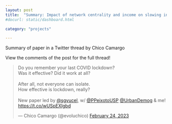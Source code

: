 ```yaml
---
layout: post
title:  "Summary: Impact of network centrality and income on slowing infection spread after outbreaks"
#docurl: static/dashboard.html

category: "projects"

---
```

Summary of paper in a Twitter thread by Chico Camargo

View the comments of the post for the full thread!

<blockquote class="twitter-tweet"><p lang="en" dir="ltr">Do you remember your last COVID lockdown?<br>Was it effective? Did it work at all?<br><br>After all, not everyone can isolate.<br>How effective is lockdown, really?<br><br>New paper led by <a href="https://twitter.com/sgyucel?ref_src=twsrc%5Etfw">@sgyucel</a>, w/ <a href="https://twitter.com/PPeixotoUSP?ref_src=twsrc%5Etfw">@PPeixotoUSP</a> <a href="https://twitter.com/UrbanDemog?ref_src=twsrc%5Etfw">@UrbanDemog</a> &amp; me! <a href="https://t.co/wUSpEXIgbd">https://t.co/wUSpEXIgbd</a></p>&mdash; Chico Camargo (@evoluchico) <a href="https://twitter.com/evoluchico/status/1629140610396442626?ref_src=twsrc%5Etfw">February 24, 2023</a></blockquote> <script async src="https://platform.twitter.com/widgets.js" charset="utf-8"></script>




